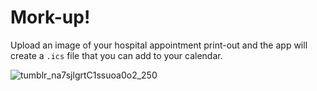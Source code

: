 # Mork-up!

Upload an image of your hospital appointment print-out and the app will create a `.ics` file that you can add to your calendar. 

![tumblr_na7sjlgrtC1ssuoa0o2_250](https://user-images.githubusercontent.com/16557524/93689189-04d7b180-fac4-11ea-8248-80dd718ebd37.gif)